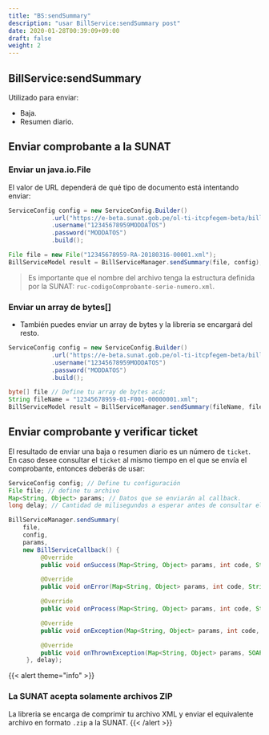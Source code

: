 ```yaml
---
title: "BS:sendSummary"
description: "usar BillService:sendSummary post"
date: 2020-01-28T00:39:09+09:00
draft: false
weight: 2
---
```


## BillService:sendSummary

Utilizado para enviar:

- Baja.
- Resumen diario.

## Enviar comprobante a la SUNAT

### Enviar un java.io.File

El valor de URL dependerá de qué tipo de documento está intentando enviar:

```java
ServiceConfig config = new ServiceConfig.Builder()
            .url("https://e-beta.sunat.gob.pe/ol-ti-itcpfegem-beta/billService")
            .username("12345678959MODDATOS")
            .password("MODDATOS")
            .build();

File file = new File("12345678959-RA-20180316-00001.xml");
BillServiceModel result = BillServiceManager.sendSummary(file, config);
```

> Es importante que el nombre del archivo tenga la estructura definida por la SUNAT: `ruc-codigoComprobante-serie-numero.xml`.

### Enviar un array de bytes[]

- También puedes enviar un array de bytes y la libreria se encargará del resto.

```java
ServiceConfig config = new ServiceConfig.Builder()
            .url("https://e-beta.sunat.gob.pe/ol-ti-itcpfegem-beta/billService")
            .username("12345678959MODDATOS")
            .password("MODDATOS")
            .build();

byte[] file // Define tu array de bytes acá;
String fileName = "12345678959-01-F001-00000001.xml";
BillServiceModel result = BillServiceManager.sendSummary(fileName, file, config);
```

## Enviar comprobante y verificar ticket

El resultado de enviar una baja o resumen diario es un número de `ticket`. En caso desee consultar el `ticket` al mismo tiempo en el que se envía el comprobante, entonces deberás de usar:

```java
ServiceConfig config; // Define tu configuración
File file; // define tu archivo
Map<String, Object> params; // Datos que se enviarán al callback.
long delay; // Cantidad de milisegundos a esperar antes de consultar el ticket.

BillServiceManager.sendSummary(
    file,
    config,
    params,
    new BillServiceCallback() {
         @Override
         public void onSuccess(Map<String, Object> params, int code, String description, byte[] cdr) { }

         @Override
         public void onError(Map<String, Object> params, int code, String description, byte[] cdr) { }

         @Override
         public void onProcess(Map<String, Object> params, int code, String description) { }

         @Override
         public void onException(Map<String, Object> params, int code, String description) { }

         @Override
         public void onThrownException(Map<String, Object> params, SOAPFaultException exception) { }
     }, delay);
```

{{< alert theme="info" >}}

### La SUNAT acepta solamente archivos ZIP

La libreria se encarga de comprimir tu archivo XML y enviar el equivalente archivo en formato `.zip` a la SUNAT.
{{< /alert >}}
